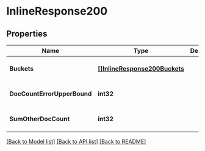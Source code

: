 # InlineResponse200

## Properties
Name | Type | Description | Notes
------------ | ------------- | ------------- | -------------
**Buckets** | [**[]InlineResponse200Buckets**](inline_response_200_buckets.md) |  | [optional] [default to null]
**DocCountErrorUpperBound** | **int32** |  | [optional] [default to null]
**SumOtherDocCount** | **int32** |  | [optional] [default to null]

[[Back to Model list]](../README.md#documentation-for-models) [[Back to API list]](../README.md#documentation-for-api-endpoints) [[Back to README]](../README.md)

